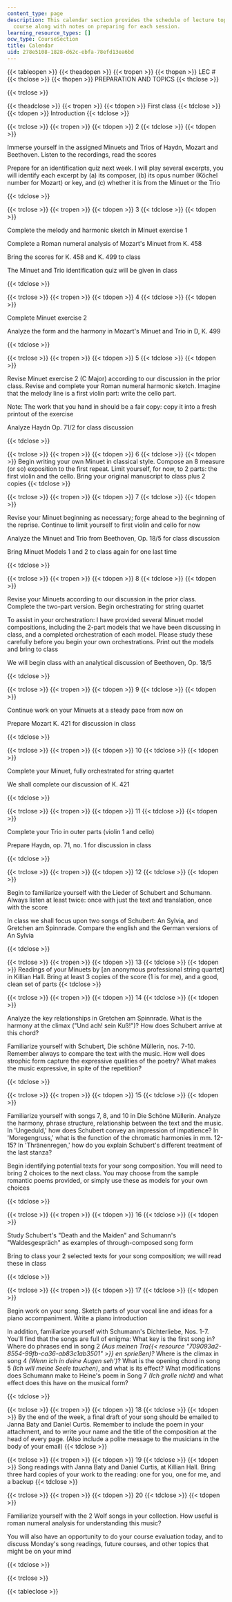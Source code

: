 ```yaml
---
content_type: page
description: This calendar section provides the schedule of lecture topics for the
  course along with notes on preparing for each session.
learning_resource_types: []
ocw_type: CourseSection
title: Calendar
uid: 278e5108-1828-d62c-ebfa-78efd13ea6bd
---
```


{{< tableopen >}}
{{< theadopen >}}
{{< tropen >}}
{{< thopen >}}
LEC #
{{< thclose >}}
{{< thopen >}}
PREPARATION AND TOPICS
{{< thclose >}}

{{< trclose >}}

{{< theadclose >}}
{{< tropen >}}
{{< tdopen >}}
First class
{{< tdclose >}}
{{< tdopen >}}
Introduction
{{< tdclose >}}

{{< trclose >}}
{{< tropen >}}
{{< tdopen >}}
2
{{< tdclose >}}
{{< tdopen >}}


Immerse yourself in the assigned Minuets and Trios of Haydn, Mozart and Beethoven. Listen to the recordings, read the scores

Prepare for an identification quiz next week. I will play several excerpts, you will identify each excerpt by (a) its composer, (b) its opus number (Köchel number for Mozart) or key, and (c) whether it is from the Minuet or the Trio


{{< tdclose >}}

{{< trclose >}}
{{< tropen >}}
{{< tdopen >}}
3
{{< tdclose >}}
{{< tdopen >}}


Complete the melody and harmonic sketch in Minuet exercise 1

Complete a Roman numeral analysis of Mozart's Minuet from K. 458

Bring the scores for K. 458 and K. 499 to class

The Minuet and Trio identification quiz will be given in class


{{< tdclose >}}

{{< trclose >}}
{{< tropen >}}
{{< tdopen >}}
4
{{< tdclose >}}
{{< tdopen >}}


Complete Minuet exercise 2

Analyze the form and the harmony in Mozart's Minuet and Trio in D, K. 499


{{< tdclose >}}

{{< trclose >}}
{{< tropen >}}
{{< tdopen >}}
5
{{< tdclose >}}
{{< tdopen >}}


Revise Minuet exercise 2 (C Major) according to our discussion in the prior class. Revise and complete your Roman numeral harmonic sketch. Imagine that the melody line is a first violin part: write the cello part.

Note: The work that you hand in should be a fair copy: copy it into a fresh printout of the exercise

Analyze Haydn Op. 71/2 for class discussion


{{< tdclose >}}

{{< trclose >}}
{{< tropen >}}
{{< tdopen >}}
6
{{< tdclose >}}
{{< tdopen >}}
Begin writing your own Minuet in classical style. Compose an 8 measure (or so) exposition to the first repeat. Limit yourself, for now, to 2 parts: the first violin and the cello. Bring your original manuscript to class plus 2 copies
{{< tdclose >}}

{{< trclose >}}
{{< tropen >}}
{{< tdopen >}}
7
{{< tdclose >}}
{{< tdopen >}}


Revise your Minuet beginning as necessary; forge ahead to the beginning of the reprise. Continue to limit yourself to first violin and cello for now

Analyze the Minuet and Trio from Beethoven, Op. 18/5 for class discussion

Bring Minuet Models 1 and 2 to class again for one last time


{{< tdclose >}}

{{< trclose >}}
{{< tropen >}}
{{< tdopen >}}
8
{{< tdclose >}}
{{< tdopen >}}


Revise your Minuets according to our discussion in the prior class. Complete the two-part version. Begin orchestrating for string quartet

To assist in your orchestration: I have provided several Minuet model compositions, including the 2-part models that we have been discussing in class, and a completed orchestration of each model. Please study these carefully before you begin your own orchestrations. Print out the models and bring to class

We will begin class with an analytical discussion of Beethoven, Op. 18/5


{{< tdclose >}}

{{< trclose >}}
{{< tropen >}}
{{< tdopen >}}
9
{{< tdclose >}}
{{< tdopen >}}


Continue work on your Minuets at a steady pace from now on

Prepare Mozart K. 421 for discussion in class


{{< tdclose >}}

{{< trclose >}}
{{< tropen >}}
{{< tdopen >}}
10
{{< tdclose >}}
{{< tdopen >}}


Complete your Minuet, fully orchestrated for string quartet

We shall complete our discussion of K. 421


{{< tdclose >}}

{{< trclose >}}
{{< tropen >}}
{{< tdopen >}}
11
{{< tdclose >}}
{{< tdopen >}}


Complete your Trio in outer parts (violin 1 and cello)

Prepare Haydn, op. 71, no. 1 for discussion in class


{{< tdclose >}}

{{< trclose >}}
{{< tropen >}}
{{< tdopen >}}
12
{{< tdclose >}}
{{< tdopen >}}


Begin to familiarize yourself with the Lieder of Schubert and Schumann. Always listen at least twice: once with just the text and translation, once with the score

In class we shall focus upon two songs of Schubert: An Sylvia, and Gretchen am Spinnrade. Compare the english and the German versions of An Sylvia


{{< tdclose >}}

{{< trclose >}}
{{< tropen >}}
{{< tdopen >}}
13
{{< tdclose >}}
{{< tdopen >}}
Readings of your Minuets by \[an anonymous professional string quartet\] in Killian Hall. Bring at least 3 copies of the score (1 is for me), and a good, clean set of parts
{{< tdclose >}}

{{< trclose >}}
{{< tropen >}}
{{< tdopen >}}
14
{{< tdclose >}}
{{< tdopen >}}


Analyze the key relationships in Gretchen am Spinnrade. What is the harmony at the climax ("Und ach! sein Kuß!")? How does Schubert arrive at this chord?

Familiarize yourself with Schubert, Die schöne Müllerin, nos. 7-10. Remember always to compare the text with the music. How well does strophic form capture the expressive qualities of the poetry? What makes the music expressive, in spite of the repetition?


{{< tdclose >}}

{{< trclose >}}
{{< tropen >}}
{{< tdopen >}}
15
{{< tdclose >}}
{{< tdopen >}}


Familiarize yourself with songs 7, 8, and 10 in Die Schöne Müllerin. Analyze the harmony, phrase structure, relationship between the text and the music. In 'Ungeduld,' how does Schubert convey an impression of impatience? In 'Moregengruss,' what is the function of the chromatic harmonies in mm. 12-15? In 'Thränenregen,' how do you explain Schubert's different treatment of the last stanza?

Begin identifying potential texts for your song composition. You will need to bring 2 choices to the next class. You may choose from the sample romantic poems provided, or simply use these as models for your own choices


{{< tdclose >}}

{{< trclose >}}
{{< tropen >}}
{{< tdopen >}}
16
{{< tdclose >}}
{{< tdopen >}}


Study Schubert's "Death and the Maiden" and Schumann's "Waldesgespräch" as examples of through-composed song form

Bring to class your 2 selected texts for your song composition; we will read these in class


{{< tdclose >}}

{{< trclose >}}
{{< tropen >}}
{{< tdopen >}}
17
{{< tdclose >}}
{{< tdopen >}}


Begin work on your song. Sketch parts of your vocal line and ideas for a piano accompaniment. Write a piano introduction

In addition, familiarize yourself with Schumann's Dichterliebe, Nos. 1-7. You'll find that the songs are full of enigma: What key is the first song in? Where do phrases end in song 2 _(Aus meinen Tra{{< resource "709093a2-8554-99fb-ca36-ab83c1ab3501" >}} en sprießen)?_ Where is the climax in song 4 _(Wenn ich in deine Augen seh')_? What is the opening chord in song 5 _(Ich will meine Seele tauchen)_, and what is its effect? What modifications does Schumann make to Heine's poem in Song 7 _(Ich grolle nicht)_ and what effect does this have on the musical form?


{{< tdclose >}}

{{< trclose >}}
{{< tropen >}}
{{< tdopen >}}
18
{{< tdclose >}}
{{< tdopen >}}
By the end of the week, a final draft of your song should be emailed to Janna Baty and Daniel Curtis. Remember to include the poem in your attachment, and to write your name and the title of the composition at the head of every page. (Also include a polite message to the musicians in the body of your email)
{{< tdclose >}}

{{< trclose >}}
{{< tropen >}}
{{< tdopen >}}
19
{{< tdclose >}}
{{< tdopen >}}
Song readings with Janna Baty and Daniel Curtis, at Killian Hall. Bring three hard copies of your work to the reading: one for you, one for me, and a backup
{{< tdclose >}}

{{< trclose >}}
{{< tropen >}}
{{< tdopen >}}
20
{{< tdclose >}}
{{< tdopen >}}


Familiarize yourself with the 2 Wolf songs in your collection. How useful is roman numeral analysis for understanding this music?

You will also have an opportunity to do your course evaluation today, and to discuss Monday's song readings, future courses, and other topics that might be on your mind


{{< tdclose >}}

{{< trclose >}}

{{< tableclose >}}